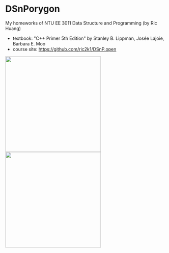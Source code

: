 # DSnPorygon
My homeworks of NTU EE 3011  Data Structure and Programming (by Ric Huang) 
- textbook: "C++ Primer 5th Edition" by Stanley B. Lippman, Josée Lajoie, Barbara E. Moo  
- course site: https://github.com/ric2k1/DSnP.open  

<img src="https://i.pinimg.com/originals/8b/af/67/8baf67c4d4daea4c62ac7148bf8fcac6.png" height="300"> <img src="http://www.birdiestitching.com/birdiestitching/wp-content/uploads/2015/03/porygon22.png" height="300">
